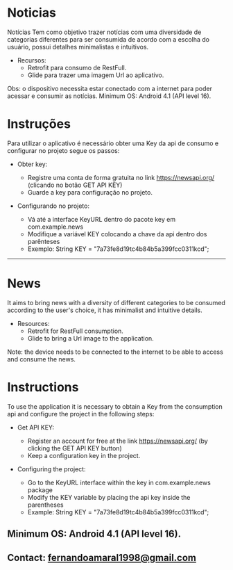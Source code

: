 # Noticias
Notícias
Tem como objetivo trazer notícias com uma diversidade de categorias diferentes para ser consumida de acordo com a escolha do usuário, possui detalhes minimalistas e intuitivos.

- Recursos:
  - Retrofit para consumo de RestFull.
  - Glide para trazer uma imagem Url ao aplicativo.

Obs: o dispositivo necessita estar conectado com a internet para poder acessar e consumir as notícias.
Minimum OS: Android 4.1 (API level 16).

# Instruções 
Para utilizar o aplicativo é necessário obter uma Key da api de consumo e configurar no projeto segue os passos:

- Obter key:
  - Registre uma conta de forma gratuita no link  https://newsapi.org/ (clicando no botão GET API KEY)
  - Guarde a key para configuração no projeto.

- Configurando no projeto:
  - Vá até a interface KeyURL dentro do pacote key  em com.example.news
  - Modifique a variável KEY colocando a chave da api dentro dos parênteses
  - Exemplo: String KEY = "7a73fe8d19tc4b84b5a399fcc0311kcd";

---

# News
It aims to bring news with a diversity of different categories to be consumed according to the user's choice, it has minimalist and intuitive details.

- Resources:
  - Retrofit for RestFull consumption.
  - Glide to bring a Url image to the application.

Note: the device needs to be connected to the internet to be able to access and consume the news.

# Instructions
To use the application it is necessary to obtain a Key from the consumption api and configure the project in the following steps:

- Get API KEY:
  - Register an account for free at the link https://newsapi.org/ (by clicking the GET API KEY button)
  - Keep a configuration key in the project.

- Configuring the project:
  - Go to the KeyURL interface within the key in com.example.news package
  - Modify the KEY variable by placing the api key inside the parentheses
  - Example: String KEY = "7a73fe8d19tc4b84b5a399fcc0311kcd";


Minimum OS: Android 4.1 (API level 16).
--

Contact: fernandoamaral1998@gmail.com
--

